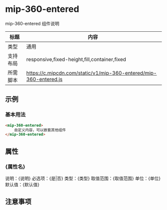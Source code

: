 # mip-360-entered

mip-360-entered 组件说明

标题|内容
----|----
类型|通用
支持布局|responsive,fixed-height,fill,container,fixed
所需脚本|https://c.mipcdn.com/static/v1/mip-360-entered/mip-360-entered.js

## 示例

### 基本用法
```html
<mip-360-entered>
    自定义内容，可以嵌套其他组件
</mip-360-entered>
```

## 属性

### {属性名}

说明：{说明}
必选项：{是|否}
类型：{类型}
取值范围：{取值范围}
单位：{单位}
默认值：{默认值}

## 注意事项

